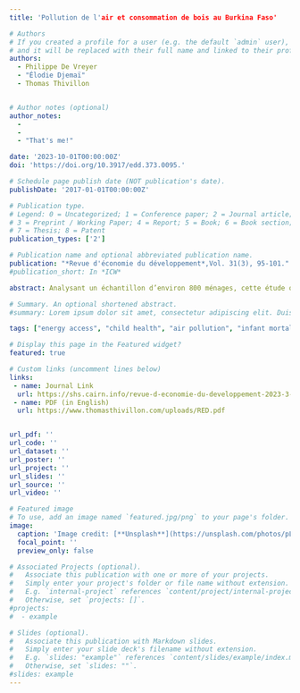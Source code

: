 ```yaml
---
title: 'Pollution de l'air et consommation de bois au Burkina Faso'

# Authors
# If you created a profile for a user (e.g. the default `admin` user), write the username (folder name) here
# and it will be replaced with their full name and linked to their profile.
authors:
  - Philippe De Vreyer
  - "Élodie Djemaï"
  - Thomas Thivillon


# Author notes (optional)
author_notes:
  - 
  -
  - "That's me!"

date: '2023-10-01T00:00:00Z'
doi: 'https://doi.org/10.3917/edd.373.0095.'

# Schedule page publish date (NOT publication's date).
publishDate: '2017-01-01T00:00:00Z'

# Publication type.
# Legend: 0 = Uncategorized; 1 = Conference paper; 2 = Journal article;
# 3 = Preprint / Working Paper; 4 = Report; 5 = Book; 6 = Book section;
# 7 = Thesis; 8 = Patent
publication_types: ['2']

# Publication name and optional abbreviated publication name.
publication: "*Revue d'économie du développement*,Vol. 31(3), 95-101."
#publication_short: In *ICW*

abstract: Analysant un échantillon d’environ 800 ménages, cette étude quantifie l’ampleur de la pollution de l’air au Burkina Faso et évalue la relation entre l’exposition aux particules fines et la consommation de bois comme combustible utilisé pour la cuisson.

# Summary. An optional shortened abstract.
#summary: Lorem ipsum dolor sit amet, consectetur adipiscing elit. Duis posuere tellus ac convallis placerat. Proin tincidunt magna sed ex sollicitudin condimentum.

tags: ["energy access", "child health", "air pollution", "infant mortality", "cooking", "LPG", "Peru"]

# Display this page in the Featured widget?
featured: true

# Custom links (uncomment lines below)
links:
 - name: Journal Link
  url: https://shs.cairn.info/revue-d-economie-du-developpement-2023-3-page-95?lang=fr&ref=doi
 - name: PDF (in English)
  url: https://www.thomasthivillon.com/uploads/RED.pdf


url_pdf: ''
url_code: ''
url_dataset: ''
url_poster: ''
url_project: ''
url_slides: ''
url_source: ''
url_video: ''

# Featured image
# To use, add an image named `featured.jpg/png` to your page's folder.
image:
  caption: 'Image credit: [**Unsplash**](https://unsplash.com/photos/pLCdAaMFLTE)'
  focal_point: ''
  preview_only: false

# Associated Projects (optional).
#   Associate this publication with one or more of your projects.
#   Simply enter your project's folder or file name without extension.
#   E.g. `internal-project` references `content/project/internal-project/index.md`.
#   Otherwise, set `projects: []`.
#projects:
#  - example

# Slides (optional).
#   Associate this publication with Markdown slides.
#   Simply enter your slide deck's filename without extension.
#   E.g. `slides: "example"` references `content/slides/example/index.md`.
#   Otherwise, set `slides: ""`.
#slides: example
---
```


